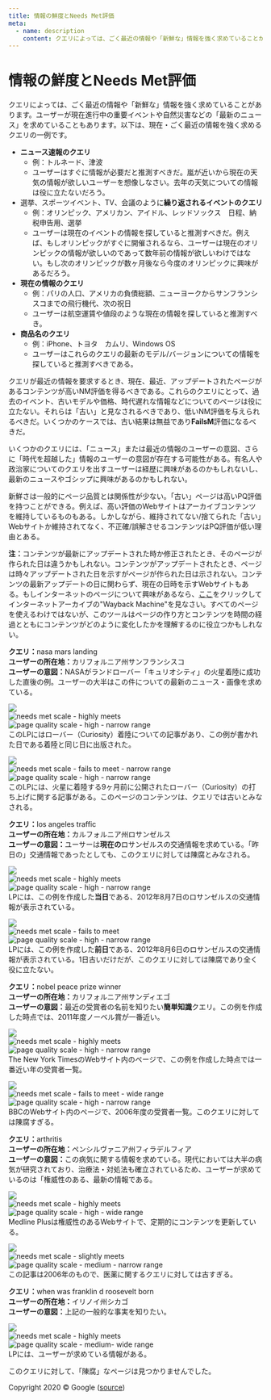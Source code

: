 ```yaml
---
title: 情報の鮮度とNeeds Met評価
meta:
  - name: description
    content: クエリによっては、ごく最近の情報や「新鮮な」情報を強く求めていることがあります。クエリが最近の情報を要求するとき、現在、最近、アップデートされたページがあるコンテンツが高いNeeds Met評価を得るべきである。
---
```


# 情報の鮮度とNeeds Met評価

クエリによっては、ごく最近の情報や「新鮮な」情報を強く求めていることがあります。ユーザーが現在進行中の重要イベントや自然災害などの「最新のニュース」を求めていることもあります。以下は、現在・ごく最近の情報を強く求めるクエリの一例です。

- **ニュース速報のクエリ**  
  - 例：<span class="query">トルネード</span>、<span class="query">津波</span>  
  - ユーザーはすぐに情報が必要だと推測すべきだ。嵐が近いから現在の天気の情報が欲しいユーザーを想像しなさい。去年の天気についての情報は役に立たないだろう。
- 選挙、スポーツイベント、TV、会議のように**繰り返されるイベントのクエリ**  
  - 例：<span class="query">オリンピック</span>、<span class="query">アメリカン、アイドル</span>、<span class="query">レッドソックス　日程</span>、<span class="query">納税申告用</span>、<span class="query">選挙</span>  
  - ユーザーは現在のイベントの情報を探していると推測すべきだ。例えば、もしオリンピックがすぐに開催されるなら、ユーザーは現在のオリンピックの情報が欲しいのであって数年前の情報が欲しいわけではない。もし次のオリンピックが数ヶ月後なら今度のオリンピックに興味があるだろう。
- **現在の情報のクエリ**  
  - 例：<span class="query">パリの人口</span>、<span class="query">アメリカの負債総額</span>、<span class="query">ニューヨークからサンフランシスコまでの飛行機代</span>、<span class="query">次の祝日</span>  
  - ユーザーは航空運賃や値段のような現在の情報を探していると推測すべき。
- **商品名のクエリ**  
  - 例：<span class="query">iPhone</span>、<span class="query">トヨタ　カムリ</span>、<span class="query">Windows OS</span>  
  - ユーザーはこれらのクエリの最新のモデル/バージョンについての情報を探していると推測すべきである。

クエリが最近の情報を要求するとき、現在、最近、アップデートされたページがあるコンテンツが高いNM評価を得るべきである。これらのクエリにとって、過去のイベント、古いモデルや価格、時代遅れな情報などについてのページは役に立たない。それらは「古い」と見なされるべきであり、低いNM評価を与えられるべきだ。いくつかのケースでは、古い結果は無益であり**FailsM**評価になるべきだ。

いくつかのクエリには、「ニュース」または最近の情報のユーザーの意図、さらに「時代を超越した」情報のユーザーの意図が存在する可能性がある。有名人や政治家についてのクエリを出すユーザーは経歴に興味があるのかもしれないし、最新のニュースやゴシップに興味があるのかもしれない。

新鮮さは一般的にページ品質とは関係性が少ない。「古い」ページは高いPQ評価を持つことができる。例えば、高い評価のWebサイトはアーカイブコンテンツを維持しているものもある。しかしながら、維持されてない/捨てられた「古い」Webサイトか維持されてなく、不正確/誤解させるコンテンツはPQ評価が低い理由とある。

**注：**<!-- -->コンテンツが最新にアップデートされた時か修正されたとき、そのページが作られた日は違うかもしれない。コンテンツがアップデートされたとき、ページは時々アップデートされた日を示すがページが作られた日は示されない。コンテンツの最新アップデートの日に関わらず、現在の日時を示すWebサイトもある。もしインターネットのページについて興味があるなら、[ここ](http://archive.org/web/web.php)をクリックしてインターネットアーカイブの"Wayback Machine"を見なさい。すべてのページを使えるわけではないが、このツールはページの作り方とコンテンツを時間の経過とともにコンテンツがどのように変化したかを理解するのに役立つかもしれない。

<div class="examples">
<div class="example">

**クエリ：**<span class="query">nasa mars landing</span>  
**ユーザーの所在地：**<!-- -->カリフォルニア州サンフランシスコ  
**ユーザーの意図：**<!-- -->NASAがランドローバー「キュリオシティ」の火星着陸に成功した直後の例。ユーザーの大半はこの件についての最新のニュース・画像を求めている。

<div class="results">
<div class="result">

![](../images/img721.jpg)  
![needs met scale - highly meets](../images/hm.jpg)  
![page quality scale - high - narrow range](../images/high-narrow.jpg)  
このLPにはローバー（Curiosity）着陸についての記事があり、この例が書かれた日である着陸と同じ日に出版された。

</div>
<div class="result">

![](../images/img724.jpg)  
![needs met scale - fails to meet - narrow range](../images/failsm-narrow.jpg)  
![page quality scale - high - narrow range](../images/high-narrow.jpg)  
このLPには、火星に着陸する9ヶ月前に公開されたローバー（Curiosity）の打ち上げに関する記事がある。このページのコンテンツは、クエリでは古いとみなされる。

</div>
</div>
</div>
<div class="example">

**クエリ：**<span class="query">los angeles traffic</span>  
**ユーザーの所在地：**<!-- -->カルフォルニア州ロサンゼルス  
**ユーザーの意図：**<!-- -->ユーサーは**現在の**ロサンゼルスの交通情報を求めている。「昨日の」交通情報であったとしても、このクエリに対しては陳腐とみなされる。

<div class="results">
<div class="result">

![](../images/img727.jpg)  
![needs met scale - highly meets](../images/hm.jpg)  
![page quality scale - high - narrow range](../images/high-narrow.jpg)  
LPには、この例を作成した**当日**である、2012年8月7日のロサンゼルスの交通情報が表示されている。

</div>
<div class="result">

![](../images/img730.jpg)  
![needs met scale - fails to meet](../images/failsm.jpg)  
![page quality scale - high - narrow range](../images/high-narrow.jpg)  
LPには、この例を作成した**前日**である、2012年8月6日のロサンゼルスの交通情報が表示されている。1日古いだけだが、このクエリに対しては陳腐であり全く役に立たない。

</div>
</div>
</div>
<div class="example">

**クエリ：**<span class="query">nobel peace prize winner</span>  
**ユーザーの所在地：**<!-- -->カリフォルニア州サンディエゴ  
**ユーザーの意図：**<!-- -->最近の受賞者の名前を知りたい**簡単知識**クエリ。この例を作成した時点では、2011年度ノーベル賞が一番近い。

<div class="results">
<div class="result">

![](../images/img733.jpg)  
![needs met scale - highly meets](../images/hm.jpg)  
![page quality scale - high - narrow range](../images/high-narrow.jpg)  
The New York TimesのWebサイト内のページで、この例を作成した時点では一番近い年の受賞者一覧。

</div>
<div class="result">

![](../images/img736.jpg)  
![needs met scale - fails to meet - wide range](../images/failsm-wide.jpg)  
![page quality scale - high - narrow range](../images/high-narrow.jpg)  
BBCのWebサイト内のページで、2006年度の受賞者一覧。このクエリに対しては陳腐すぎる。

</div>
</div>
</div>
<div class="example">

**クエリ：**<span class="query">arthritis</span>  
**ユーザーの所在地：**<!-- -->ペンシルヴァニア州フィラデルフィア  
**ユーザーの意図：**<!-- -->この病気に関する情報を求めている。現代においては大半の病気が研究されており、治療法・対処法も確立されているため、ユーザーが求めているのは「権威性のある、最新の情報である。

<div class="results">
<div class="result">

![](../images/img740.jpg)  
![needs met scale - highly meets](../images/hm.jpg)  
![page quality scale - high - wide range](../images/high-wide.jpg)  
Medline Plusは権威性のあるWebサイトで、定期的にコンテンツを更新している。

</div>
<div class="result">

![](../images/img743.jpg)  
![needs met scale - slightly meets](../images/sm.jpg)  
![page quality scale - medium - narrow range](../images/medium-narrow.jpg)  
この記事は2006年のもので、医薬に関するクエリに対しては古すぎる。

</div>
</div>
</div>
<div class="example">

**クエリ：**<span class="query">when was franklin d roosevelt born</span>  
**ユーザーの所在地：**<!-- -->イリノイ州シカゴ  
**ユーザーの意図：**<!-- -->上記の一般的な事実を知りたい。

<div class="results">
<div class="result">

![](../images/img746.jpg)  
![needs met scale - highly meets](../images/hm.jpg)  
![page quality scale - medium- wide range](../images/medium-wide.jpg)  
LPには、ユーザーが求めている情報がある。

</div>
<div class="result">

このクエリに対して、「陳腐」なページは見つかりませんでした。

</div>
</div>
</div>
</div>

<div class="source">
Copyright 2020 © Google (<a href="https://static.googleusercontent.com/media/guidelines.raterhub.com///searchqualityevaluatorguidelines.pdf">source</a>)
</div>
